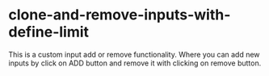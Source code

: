 # clone-and-remove-inputs-with-define-limit
This is a custom input add or remove functionality. Where you can add new inputs by click on ADD button and remove it with clicking on remove button.
